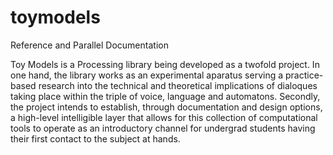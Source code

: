 # toymodels
Reference and Parallel Documentation

Toy Models is a Processing library being developed as a twofold project. In one hand, the library works as an experimental aparatus serving a practice-based research into the technical and theoretical implications of dialoques taking place within the triple of voice, language and automatons. Secondly, the project intends to establish, through documentation and design options, a high-level intelligible layer that allows for this collection of computational tools to operate as an introductory channel for undergrad students having their first contact to the subject at hands.
